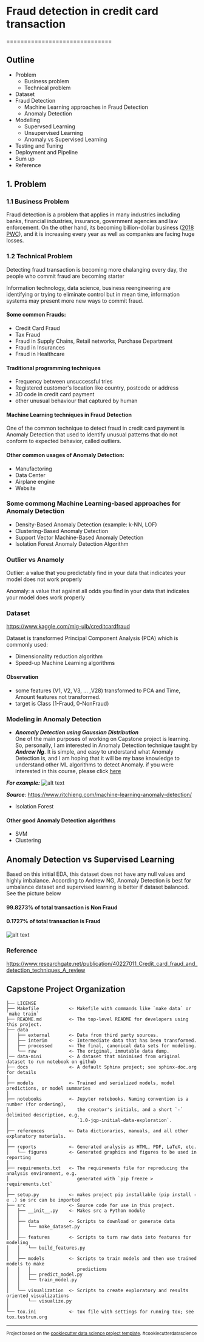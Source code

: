 # Fraud detection in credit card transaction
==============================

## Outline
- Problem
  - Business problem
  - Technical problem
- Dataset
- Fraud Detection
  - Machine Learning approaches in Fraud Detection
  - Anomaly Detection
- Modelling
  - Supervsed Learning
  - Unsupervised Learning
  - Anomaly vs Supervised Learning
- Testing and Tuning
- Deployment and Pipeline
- Sum up
- Reference

## 1. Problem

### 1.1 Business Problem

Fraud detection is a problem that applies in many industries including banks, financial industries, insurance, government agencies and law enforcement. On the other hand, its becoming billion-dollar business ([2018 PWC](https://www.pwc.com/gx/en/forensics/global-economic-crime-and-fraud-survey-2018.pdf)), and it is increasing every year as well as companies are facing huge losses. 

### 1.2 Technical Problem

Detecting fraud transaction is becoming more chalanging every day, the people who commit fraud are becoming starter 

Information technology, data science, business reengineering are identifying or trying to eliminate control but in mean time, information systems may present more new ways to commit fraud. 



#### Some common Frauds:
- Credit Card Fraud
- Tax Fraud
- Fraud in Supply Chains, Retail networks, Purchase Department
- Fraud in Insurances
- Fraud in Healthcare

#### Traditional programming techniques
- Frequency between unsuccessful tries
- Registered customer's location like country, postcode or address
- 3D code in credit card payment
- other unusual behaviour that captured by human

#### Machine Learning techniques in Fraud Detection
One of the common technique to detect fraud in credit card payment is Anomaly Detection that used to identify unusual patterns that do not conform to expected behavior, called outliers. 

#### Other common usages of Anomaly Detection:
- Manufactoring
- Data Center 
- Airplane engine
- Website

### Some commong Machine Learning-based approaches for Anomaly Detection

- Density-Based Anomaly Detection (example: k-NN, LOF)
- Clustering-Based Anomaly Detection
- Support Vector Machine-Based Anomaly Detection
- Isolation Forest Anomaly Detection Algorithm


### Outlier vs Anamoly
Outlier: a value that you predictably find in your data that indicates your model does not work properly

Anomaly: a value that against all odds you find in your data that indicates your model does work properly

### Dataset
https://www.kaggle.com/mlg-ulb/creditcardfraud

Dataset is transformed Principal Component Analysis (PCA) which is commonly used:
- Dimensionality reduction algorithm
- Speed-up Machine Learning algorithms

#### Observation
- some features (V1, V2, V3, ... ,V28) transformed to PCA and Time, Amount features not transformed.
- target is Class (1-Fraud, 0-NonFraud)

### Modeling in Anomaly Detection
- ***Anomaly Detection using Gaussian Distribution***  
  One of the main purposes of working on Capstone project is learning. So, personally, I am interested in Anomaly Detection technique taught by ***Andrew Ng***. It is simple, and easy to understand what Anomaly Detection is, and I am hoping that it will be my base knowledge to understand other ML algorithms to detect Anomaly. if you were interested in this course, please click [here](https://www.coursera.org/learn/machine-learning)
 
 ***For example:***
![alt text](docs/images/anomaly_detection6.png "Anomaly Detection")

  ***Source***: https://www.ritchieng.com/machine-learning-anomaly-detection/
  
  
- Isolation Forest

#### Other good Anomaly Detection algorithms

- SVM
- Clustering

## Anomaly Detection vs Supervised Learning
Based on this initial EDA, this dataset does not have any null values and highly imbalance. According to Andrew NG, Anomaly Detection is best for umbalance dataset and supervised learning is better if dataset balanced. See the picture below

#### 99.8273% of total transaction is Non Fraud
#### 0.1727% of total transaction is Fraud

![alt text](docs/images/anomaly-vs-supervised.png "Anomaly Detection vs Supervised Learning")


### Reference
https://www.researchgate.net/publication/40227011_Credit_card_fraud_and_detection_techniques_A_review

Capstone Project Organization
------------

    ├── LICENSE
    ├── Makefile           <- Makefile with commands like `make data` or `make train`
    ├── README.md          <- The top-level README for developers using this project.
    ├── data
    │   ├── external       <- Data from third party sources.
    │   ├── interim        <- Intermediate data that has been transformed.
    │   ├── processed      <- The final, canonical data sets for modeling.
    │   └── raw            <- The original, immutable data dump.
    │── data-mini          <- A dataset that minimised from original dataset to run notebook on github
    ├── docs               <- A default Sphinx project; see sphinx-doc.org for details
    │
    ├── models             <- Trained and serialized models, model predictions, or model summaries
    │
    ├── notebooks          <- Jupyter notebooks. Naming convention is a number (for ordering),
    │                         the creator's initials, and a short `-` delimited description, e.g.
    │                         `1.0-jqp-initial-data-exploration`.
    │
    ├── references         <- Data dictionaries, manuals, and all other explanatory materials.
    │
    ├── reports            <- Generated analysis as HTML, PDF, LaTeX, etc.
    │   └── figures        <- Generated graphics and figures to be used in reporting
    │
    ├── requirements.txt   <- The requirements file for reproducing the analysis environment, e.g.
    │                         generated with `pip freeze > requirements.txt`
    │
    ├── setup.py           <- makes project pip installable (pip install -e .) so src can be imported
    ├── src                <- Source code for use in this project.
    │   ├── __init__.py    <- Makes src a Python module
    │   │
    │   ├── data           <- Scripts to download or generate data
    │   │   └── make_dataset.py
    │   │
    │   ├── features       <- Scripts to turn raw data into features for modeling
    │   │   └── build_features.py
    │   │
    │   ├── models         <- Scripts to train models and then use trained models to make
    │   │   │                 predictions
    │   │   ├── predict_model.py
    │   │   └── train_model.py
    │   │
    │   └── visualization  <- Scripts to create exploratory and results oriented visualizations
    │       └── visualize.py
    │
    └── tox.ini            <- tox file with settings for running tox; see tox.testrun.org


--------

<p><small>Project based on the <a target="_blank" href="https://drivendata.github.io/cookiecutter-data-science/">cookiecutter data science project template</a>. #cookiecutterdatascience</small></p>
